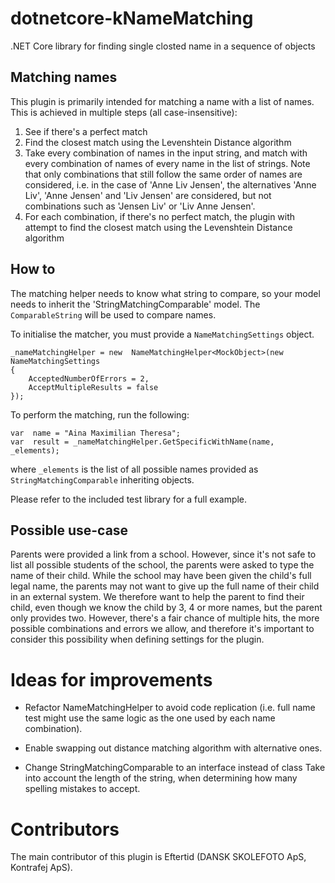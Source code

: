 
# dotnetcore-kNameMatching

.NET Core library for finding single closted name in a sequence of objects

## Matching names
This plugin is primarily intended for matching a name with a list of names. This is achieved in multiple steps (all case-insensitive):

 1. See if there's a perfect match
 2. Find the closest match using the Levenshtein Distance algorithm
 3. Take every combination of names in the input string, and match with every combination of names of every name in the list of strings. Note that only combinations that still follow the same order of names are considered, i.e. in the case of 'Anne Liv Jensen', the alternatives 'Anne Liv', 'Anne Jensen' and 'Liv Jensen' are considered, but not combinations such as 'Jensen Liv' or 'Liv Anne Jensen'.
 4. For each combination, if there's no perfect match, the plugin with attempt to find the closest match using the Levenshtein Distance algorithm

## How to
The matching helper needs to know what string to compare, so your model needs to inherit the 'StringMatchingComparable' model. The `ComparableString` will be used to compare names.

To initialise the matcher, you must provide a `NameMatchingSettings` object.

    _nameMatchingHelper = new  NameMatchingHelper<MockObject>(new NameMatchingSettings
    {
		AcceptedNumberOfErrors = 2,
		AcceptMultipleResults = false
	});

To perform the matching, run the following:

    var  name = "Aina Maximilian Theresa";
    var  result = _nameMatchingHelper.GetSpecificWithName(name, _elements);

where `_elements` is the list of all possible names provided as `StringMatchingComparable` inheriting objects.

Please refer to the included test library for a full example.

## Possible use-case
Parents were provided a link from a school. However, since it's not safe to list all possible students of the school, the parents were asked to type the name of their child. While the school may have been given the child's full legal name, the parents may not want to give up the full name of their child in an external system. We therefore want to help the parent to find their child, even though we know the child by 3, 4 or more names, but the parent only provides two. However, there's a fair chance of multiple hits, the more possible combinations and errors we allow, and therefore it's important to consider this possibility when defining settings for the plugin.

# Ideas for improvements

 - Refactor NameMatchingHelper to avoid code replication (i.e. full name
   test might use the same logic as the one used by each name
   combination).
   
 - Enable swapping out distance matching algorithm with alternative
   ones.
   
 - Change StringMatchingComparable to an interface instead of class Take
   into account the length of the string, when determining how many
   spelling mistakes to accept.

# Contributors
The main contributor of this plugin is Eftertid (DANSK SKOLEFOTO ApS, Kontrafej ApS).